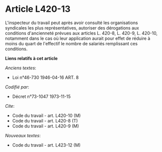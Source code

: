 # Article L420-13

L'inspecteur du travail peut après avoir consulté les organisations syndicales les plus représentatives, autoriser des
dérogations aux conditions d'ancienneté prévues aux articles L. 420-8, L. 420-9, L. 420-10, notamment dans le cas où leur
application aurait pour effet de réduire à moins du quart de l'effectif le nombre de salariés remplissant ces conditions.

**Liens relatifs à cet article**

_Anciens textes_:

  - Loi n°46-730 1946-04-16 ART. 8

_Codifié par_:

  - Décret n°73-1047 1973-11-15

_Cite_:

  - Code du travail - art. L420-10 (M)
  - Code du travail - art. L420-8 (T)
  - Code du travail - art. L420-9 (M)

_Nouveaux textes_:

  - Code du travail - art. L423-12 (M)
